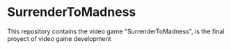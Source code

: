 # SurrenderToMadness
This repository contains the video game "SurrenderToMadness", is the final proyect of video game development
